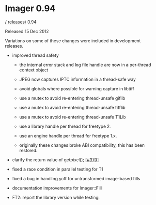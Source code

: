 # Imager 0.94

[ / ](..) [releases/](./) 0.94

Released 15 Dec 2012

Variations on some of these changes were included in development releases.

 - improved thread safety

   - the internal error stack and log file handle are now in a per-thread context object

   - JPEG now captures IPTC information in a thread-safe way

   - avoid globals where possible for warning capture in libtiff

   - use a mutex to avoid re-entering thread-unsafe giflib

   - use a mutex to avoid re-entering thread-unsafe tifflib

   - use a mutex to avoid re-entering thread-unsafe T1Lib

   - use a library handle per thread for freetype 2.

   - use an engine handle per thread for freetype 1.x.

   - originally these changes broke ABI compatibility, this has been restored.

 - clarify the return value of getpixel(); [[#370]](https://github.com/tonycoz/imager/issues/370)

 - fixed a race condition in parallel testing for T1

 - fixed a bug in handling yoff for untransformed image-based fills

 - documentation improvements for Imager::Fill

 - FT2: report the library version while testing.